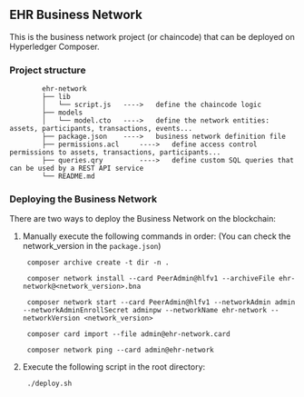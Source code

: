 ## EHR Business Network

This is the business network project (or chaincode) that can be deployed on Hyperledger Composer.

### Project structure

```
        ehr-network
        ├── lib
        │   └── script.js	---->	define the chaincode logic
        ├── models
        │   └── model.cto	---->	define the network entities: assets, participants, transactions, events...
        ├── package.json	---->	business network definition file
        ├── permissions.acl     ---->	define access control permissions to assets, transactions, participants...
        ├── queries.qry         ---->	define custom SQL queries that can be used by a REST API service
        └── README.md		

```

### Deploying the Business Network

There are two ways to deploy the Business Network on the blockchain:

1. Manually execute the following commands in order: (You can check the network_version in the `package.json`)

        composer archive create -t dir -n .

        composer network install --card PeerAdmin@hlfv1 --archiveFile ehr-network@<network_version>.bna

        composer network start --card PeerAdmin@hlfv1 --networkAdmin admin --networkAdminEnrollSecret adminpw --networkName ehr-network --networkVersion <network_version>

        composer card import --file admin@ehr-network.card

        composer network ping --card admin@ehr-network

2. Execute the following script in the root directory:

        ./deploy.sh

